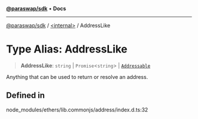 [**@paraswap/sdk**](../../README.md) • **Docs**

***

[@paraswap/sdk](../../globals.md) / [\<internal\>](../README.md) / AddressLike

# Type Alias: AddressLike

> **AddressLike**: `string` \| `Promise`\<`string`\> \| [`Addressable`](../interfaces/Addressable.md)

Anything that can be used to return or resolve an address.

## Defined in

node\_modules/ethers/lib.commonjs/address/index.d.ts:32
